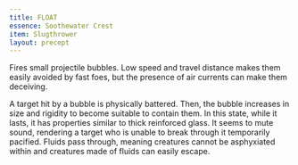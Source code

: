 ```yaml
---
title: FLOAT
essence: Soothewater Crest
item: Slugthrower
layout: precept
---
```


Fires small projectile bubbles. Low speed and travel distance makes them easily avoided by fast foes, but the presence of air currents can make them deceiving.

A target hit by a bubble is physically battered. Then, the bubble increases in size and rigidity to become suitable to contain them. In this state, while it lasts, it has properties similar to thick reinforced glass. It seems to mute sound, rendering a target who is unable to break through it temporarily pacified. Fluids pass through, meaning creatures cannot be asphyxiated within and creatures made of fluids can easily escape.
